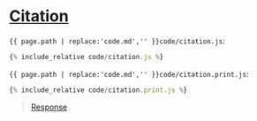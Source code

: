 # [Citation](code.zip)

`{{ page.path | replace:'code.md','' }}code/citation.js`:

```js
{% include_relative code/citation.js %}
```

`{{ page.path | replace:'code.md','' }}code/citation.print.js`:

```js
{% include_relative code/citation.print.js %}
```

> [Response](response/citation.js)
